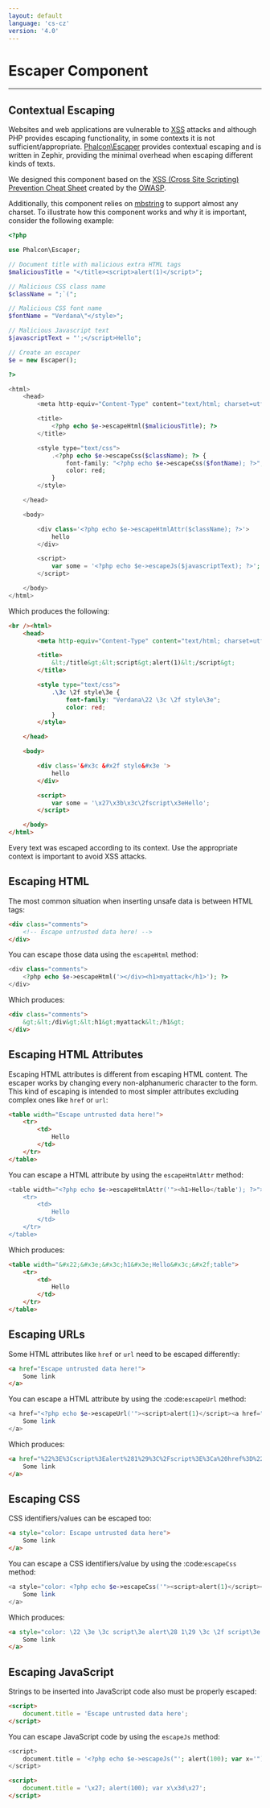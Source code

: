 ```yaml
---
layout: default
language: 'cs-cz'
version: '4.0'
---
```


# Escaper Component

* * *

## Contextual Escaping

Websites and web applications are vulnerable to [XSS](https://www.owasp.org/index.php/XSS) attacks and although PHP provides escaping functionality, in some contexts it is not sufficient/appropriate. [Phalcon\Escaper](api/Phalcon_Escaper) provides contextual escaping and is written in Zephir, providing the minimal overhead when escaping different kinds of texts.

We designed this component based on the [XSS (Cross Site Scripting) Prevention Cheat Sheet](https://www.owasp.org/index.php/XSS_(Cross_Site_Scripting)_Prevention_Cheat_Sheet) created by the [OWASP](https://www.owasp.org).

Additionally, this component relies on [mbstring](https://secure.php.net/manual/en/book.mbstring.php) to support almost any charset. To illustrate how this component works and why it is important, consider the following example:

```php
<?php

use Phalcon\Escaper;

// Document title with malicious extra HTML tags
$maliciousTitle = "</title><script>alert(1)</script>";

// Malicious CSS class name
$className = ";`(";

// Malicious CSS font name
$fontName = "Verdana\"</style>";

// Malicious Javascript text
$javascriptText = "';</script>Hello";

// Create an escaper
$e = new Escaper();

?>

<html>
    <head>
        <meta http-equiv="Content-Type" content="text/html; charset=utf-8" />

        <title>
            <?php echo $e->escapeHtml($maliciousTitle); ?>
        </title>

        <style type="text/css">
            .<?php echo $e->escapeCss($className); ?> {
                font-family: "<?php echo $e->escapeCss($fontName); ?>";
                color: red;
            }
        </style>

    </head>

    <body>

        <div class='<?php echo $e->escapeHtmlAttr($className); ?>'>
            hello
        </div>

        <script>
            var some = '<?php echo $e->escapeJs($javascriptText); ?>';
        </script>

    </body>
</html>
```

Which produces the following:

```html
<br /><html>
    <head>
        <meta http-equiv="Content-Type" content="text/html; charset=utf-8" />

        <title>
            &lt;/title&gt;&lt;script&gt;alert(1)&lt;/script&gt;
        </title>

        <style type="text/css">
            .\3c \2f style\3e {
                font-family: "Verdana\22 \3c \2f style\3e";
                color: red;
            }
        </style>

    </head>

    <body>

        <div class='&#x3c &#x2f style&#x3e '>
            hello
        </div>

        <script>
            var some = '\x27\x3b\x3c\2fscript\x3eHello';
        </script>

    </body>
</html>
```

Every text was escaped according to its context. Use the appropriate context is important to avoid XSS attacks.

## Escaping HTML

The most common situation when inserting unsafe data is between HTML tags:

```html
<div class="comments">
    <!-- Escape untrusted data here! -->
</div>
```

You can escape those data using the `escapeHtml` method:

```php
<div class="comments">
    <?php echo $e->escapeHtml('></div><h1>myattack</h1>'); ?>
</div>
```

Which produces:

```html
<div class="comments">
    &gt;&lt;/div&gt;&lt;h1&gt;myattack&lt;/h1&gt;
</div>
```

## Escaping HTML Attributes

Escaping HTML attributes is different from escaping HTML content. The escaper works by changing every non-alphanumeric character to the form. This kind of escaping is intended to most simpler attributes excluding complex ones like `href` or `url`:

```html
<table width="Escape untrusted data here!">
    <tr>
        <td>
            Hello
        </td>
    </tr>
</table>
```

You can escape a HTML attribute by using the `escapeHtmlAttr` method:

```php
<table width="<?php echo $e->escapeHtmlAttr('"><h1>Hello</table'); ?>">
    <tr>
        <td>
            Hello
        </td>
    </tr>
</table>
```

Which produces:

```html
<table width="&#x22;&#x3e;&#x3c;h1&#x3e;Hello&#x3c;&#x2f;table">
    <tr>
        <td>
            Hello
        </td>
    </tr>
</table>
```

## Escaping URLs

Some HTML attributes like `href` or `url` need to be escaped differently:

```html
<a href="Escape untrusted data here!">
    Some link
</a>
```

You can escape a HTML attribute by using the :code:`escapeUrl` method:

```php
<a href="<?php echo $e->escapeUrl('"><script>alert(1)</script><a href="#'); ?>">
    Some link
</a>
```

Which produces:

```html
<a href="%22%3E%3Cscript%3Ealert%281%29%3C%2Fscript%3E%3Ca%20href%3D%22%23">
    Some link
</a>
```

## Escaping CSS

CSS identifiers/values can be escaped too:

```html
<a style="color: Escape untrusted data here">
    Some link
</a>
```

You can escape a CSS identifiers/value by using the :code:`escapeCss` method:

```php
<a style="color: <?php echo $e->escapeCss('"><script>alert(1)</script><a href="#'); ?>">
    Some link
</a>
```

Which produces:

```html
<a style="color: \22 \3e \3c script\3e alert\28 1\29 \3c \2f script\3e \3c a\20 href\3d \22 \23 ">
    Some link
</a>
```

## Escaping JavaScript

Strings to be inserted into JavaScript code also must be properly escaped:

```html
<script>
    document.title = 'Escape untrusted data here';
</script>
```

You can escape JavaScript code by using the `escapeJs` method:

```php
<script>
    document.title = '<?php echo $e->escapeJs("'; alert(100); var x='"); ?>';
</script>
```

```html
<script>
    document.title = '\x27; alert(100); var x\x3d\x27';
</script>
```